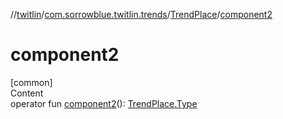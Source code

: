 //[twitlin](../../index.md)/[com.sorrowblue.twitlin.trends](../index.md)/[TrendPlace](index.md)/[component2](component2.md)



# component2  
[common]  
Content  
operator fun [component2](component2.md)(): [TrendPlace.Type](-type/index.md)  



